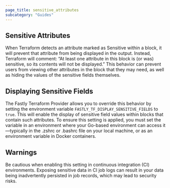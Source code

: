 ```yaml
---
page_title: sensitive_attributes
subcategory: "Guides"
---
```


## Sensitive Attributes

When Terraform detects an attribute marked as Sensitive within a block, it will prevent that attribute from being displayed in the output. Instead, Terraform will comment:
“At least one attribute in this block is (or was) sensitive, so its contents will not be displayed.” 
This behavior can prevent users from viewing other attributes in the block that they may need, as well as hiding the values of the sensitive fields themselves.

## Displaying Sensitive Fields

The Fastly Terraform Provider allows you to override this behavior by setting the environment variable `FASTLY_TF_DISPLAY_SENSITIVE_FIELDS` to `true`. This will enable the display of sensitive field values within blocks that contain such attributes. To ensure this setting is applied, you must set the variable in an environment where your Go-based environment can access it—typically in the .zshrc or .bashrc file on your local machine, or as an environment variable in Docker containers.

## Warnings
Be cautious when enabling this setting in continuous integration (CI) environments. Exposing sensitive data in CI job logs can result in your data being inadvertently persisted in job records, which may lead to security risks.
